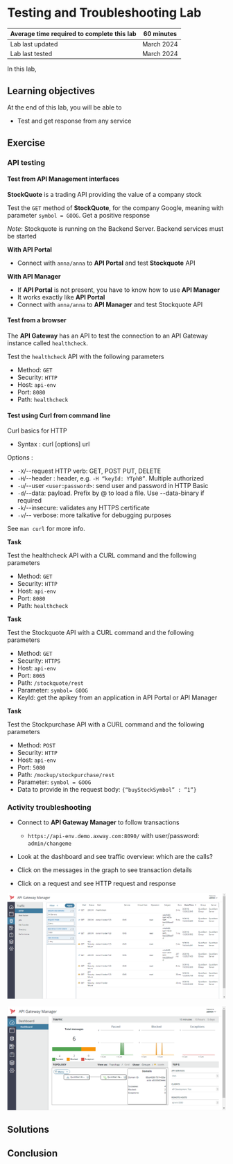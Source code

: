 # Testing and Troubleshooting Lab 

| Average time required to complete this lab | 60 minutes |
| ---- | ---- |
| Lab last updated | March 2024 |
| Lab last tested | March 2024 |

In this lab, 

## Learning objectives

At the end of this lab, you will be able to 
* Test and get response from any service

## Exercise

### API testing

#### Test from API Management interfaces

**StockQuote** is a trading API providing the value of a company stock

Test the `GET` method of **StockQuote**, for the company Google, meaning with parameter `symbol = GOOG`. Get a positive response

*Note*: Stockquote is running on the Backend Server. Backend services must be started

**With API Portal**

* Connect with `anna/anna` to **API Portal** and test **Stockquote** API

**With API Manager**

* If **API Portal** is not present, you have to know how to use **API Manager**
* It works exactly like **API Portal**
* Connect with `anna/anna` to **API Manager** and test Stockquote API


#### Test from a browser

The **API Gateway** has an API to test the connection to an API Gateway instance called `healthcheck`.

Test the `healthcheck` API with the following parameters
* Method: `GET`
* Security: `HTTP`
* Host: `api-env`
* Port: `8080`
* Path: `healthcheck`


#### Test using Curl from command line

Curl basics for HTTP

* Syntax : curl [options] url

Options :
* `-X`/--request HTTP verb: GET, POST PUT, DELETE
* `-H`/--header  : header, e.g. `-H “keyId: YTphB”`. Multiple authorized
* `-u`/--user  `<user:password>`: send user and password in HTTP Basic
* `-d`/--data: payload. Prefix by @ to load a file. Use --data-binary if required
* `-k`/--insecure:  validates any HTTPS certificate
* `-v`/-- verbose: more talkative for debugging purposes

See `man curl` for more info.

**Task**

Test the healthcheck API with a CURL command and the following parameters
* Method: `GET`
* Security: `HTTP`
* Host: `api-env`
* Port: `8080`
* Path: `healthcheck`

**Task**

Test the Stockquote API with a CURL command and the following parameters
* Method: `GET`
* Security: `HTTPS`
* Host: `api-env`
* Port: `8065`
* Path: `/stockquote/rest`
* Parameter: `symbol= GOOG`
* KeyId: get the apikey from an application in API Portal or API Manager

**Task**

Test the Stockpurchase API with a CURL command and the following parameters
* Method: `POST`
* Security: `HTTP`
* Host: `api-env`
* Port: `5080`
* Path: `/mockup/stockpurchase/rest`
* Parameter: `symbol = GOOG`
* Data to provide in the request body: `{“buyStockSymbol” : ”1”}`



### Activity troubleshooting

* Connect to **API Gateway Manager** to follow transactions
    * `https://api-env.demo.axway.com:8090/` with user/password: `admin/changeme` 

* Look at the dashboard and see traffic overview: which are the calls?

* Click on the messages in the graph to see transaction details

* Click on a request and see HTTP request and response

![Alt text](images/image23.png)

![Alt text](images/image24.png)

## Solutions




## Conclusion